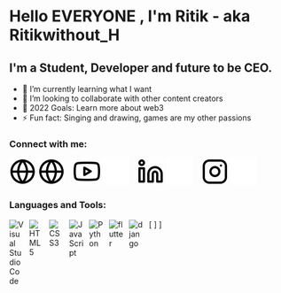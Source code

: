 <!-- # Hi there, I'm Jesse - aka [codeSTACKr][youtube] 👋 -->

# Hello EVERYONE , I'm Ritik - aka Ritikwithout_H

## I'm a Student, Developer and future to be CEO.

- 🌱 I’m currently learning what I want
- 👯 I’m looking to collaborate with other content creators
- 🥅 2022 Goals: Learn more about web3
- ⚡ Fun fact: Singing and drawing, games are my other passions

### Connect with me:

[![website](./img/globe-light.svg)](http://whyme-duh.github.io#gh-light-mode-only)
[![website](./img/globe-light.svg)](http://whyme-duh.github.io#gh-dark-mode-only)
&nbsp;&nbsp;
[![website](./img/youtube-light.svg)](https://www.youtube.com/channel/UC5nIhKe1ZMPA0pgSLYmTGBA/featured#gh-light-mode-only)
[![website](./img/youtube-dark.svg)](https://www.youtube.com/channel/UC5nIhKe1ZMPA0pgSLYmTGBA/featured#gh-dark-mode-only)
&nbsp;&nbsp;
[![website](./img/linkedin-light.svg)](https://www.linkedin.com/in/ritik-shrestha-5617531b1/#gh-light-mode-only)
[![website](./img/linkedin-dark.svg)](https://www.linkedin.com/in/ritik-shrestha-5617531b1/#gh-dark-mode-only)
&nbsp;&nbsp;
[![website](./img/instagram-light.svg)](https://instagram.com/ritikwithout_h#gh-light-mode-only)
[![website](./img/instagram-dark.svg)](https://instagram.com/ritikwithout_h#gh-dark-mode-only)

### Languages and Tools:

[<img align="left" alt="Visual Studio Code" width="26px" src="https://cdn.jsdelivr.net/gh/devicons/devicon/icons/vscode/vscode-original.svg" style="padding-right:10px;" />
<img align="left" alt="HTML5" width="26px" src="https://cdn.jsdelivr.net/gh/devicons/devicon/icons/html5/html5-original.svg" style="padding-right:10px;" />]
<img align="left" alt="CSS3" width="26px" src="https://cdn.jsdelivr.net/gh/devicons/devicon/icons/css3/css3-original.svg" style="padding-right:10px;" />
<img align="left" alt="JavaScript" width="26px" src="https://cdn.jsdelivr.net/gh/devicons/devicon/icons/javascript/javascript-original.svg" style="padding-right:10px;" />
<img align="left" alt="Python" width="26px" src="https://cdn.jsdelivr.net/gh/devicons/devicon/icons/python/python-original.svg" style="padding-right:10px;" />
<img align="left" alt="flutter" width="26px" src="https://cdn.jsdelivr.net/gh/devicons/devicon/icons/flutter/flutter-original.svg" style="padding-right:10px;" />
<img align="left" alt="django" width="26px" src="https://cdn.jsdelivr.net/gh/devicons/devicon/icons/django/django-original.svg" style="padding-right:10px;" />]

